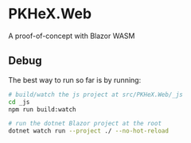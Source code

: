 # PKHeX.Web

A proof-of-concept with Blazor WASM

## Debug

The best way to run so far is by running:

```bash
# build/watch the js project at src/PKHeX.Web/_js
cd _js
npm run build:watch
```

```bash
# run the dotnet Blazor project at the root
dotnet watch run --project ./ --no-hot-reload
```